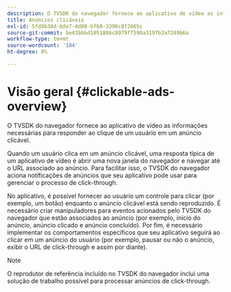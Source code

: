 ```yaml
---
description: O TVSDK do navegador fornece ao aplicativo de vídeo as informações necessárias para responder ao clique de um usuário em um anúncio clicável.
title: Anúncios clicáveis
exl-id: 5fd8b38d-bde7-4d80-bfb0-3390c8f2665c
source-git-commit: be43bbbd1051886c8979ff590a3197b2a7249b6a
workflow-type: tm+mt
source-wordcount: '184'
ht-degree: 0%

---
```


# Visão geral {#clickable-ads-overview}

O TVSDK do navegador fornece ao aplicativo de vídeo as informações necessárias para responder ao clique de um usuário em um anúncio clicável.

Quando um usuário clica em um anúncio clicável, uma resposta típica de um aplicativo de vídeo é abrir uma nova janela do navegador e navegar até o URL associado ao anúncio. Para facilitar isso, o TVSDK do navegador aciona notificações de anúncios que seu aplicativo pode usar para gerenciar o processo de click-through.

No aplicativo, é possível fornecer ao usuário um controle para clicar (por exemplo, um botão) enquanto o anúncio clicável está sendo reproduzido. É necessário criar manipuladores para eventos acionados pelo TVSDK do navegador que estão associados ao anúncio (por exemplo, início do anúncio, anúncio clicado e anúncio concluído). Por fim, é necessário implementar os comportamentos específicos que seu aplicativo seguirá ao clicar em um anúncio do usuário (por exemplo, pausar ou não o anúncio, exibir o URL de click-through e assim por diante).

>[!NOTE]
>
>O reprodutor de referência incluído no TVSDK do navegador inclui uma solução de trabalho possível para processar anúncios de click-through.
